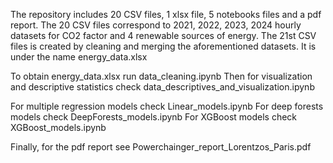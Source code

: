 The repository includes 20 CSV files, 1 xlsx file, 5 notebooks files and a pdf report.
The 20 CSV files correspond to 2021, 2022, 2023, 2024 hourly datasets for CO2 factor and 4 renewable sources of energy.
The 21st CSV files is created by cleaning and merging the aforementioned datasets. It is under the name energy_data.xlsx

To obtain energy_data.xlsx run data_cleaning.ipynb
Then for visualization and descriptive statistics check data_descriptives_and_visualization.ipynb

For multiple regression models check Linear_models.ipynb
For deep forests models check DeepForests_models.ipynb
For XGBoost models check XGBoost_models.ipynb

Finally, for the pdf report see Powerchainger_report_Lorentzos_Paris.pdf

